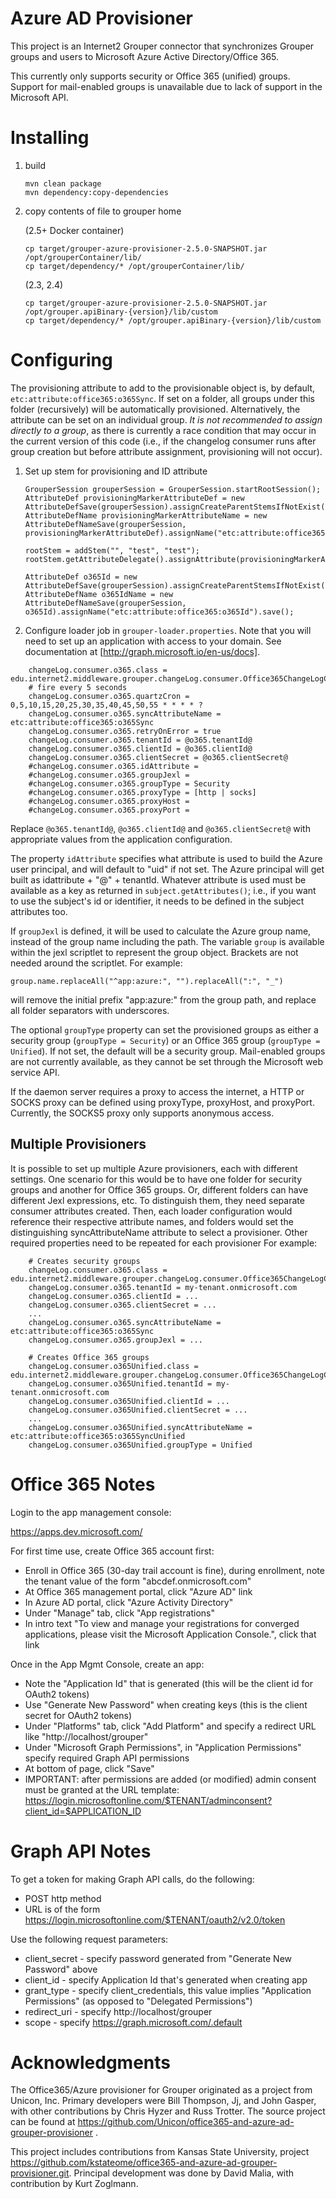 # Azure AD Provisioner

This project is an Internet2 Grouper connector that synchronizes Grouper groups and users to Microsoft Azure Active Directory/Office 365.

This currently only supports security or Office 365 (unified) groups. Support for mail-enabled groups is unavailable due
to lack of support in the Microsoft API.

# Installing

1. build

    ```
    mvn clean package
    mvn dependency:copy-dependencies
    ```

2. copy contents of file to grouper home

    (2.5+ Docker container)
    ```
    cp target/grouper-azure-provisioner-2.5.0-SNAPSHOT.jar /opt/grouperContainer/lib/
    cp target/dependency/* /opt/grouperContainer/lib/
    ```

    (2.3, 2.4)
    ```
    cp target/grouper-azure-provisioner-2.5.0-SNAPSHOT.jar /opt/grouper.apiBinary-{version}/lib/custom
    cp target/dependency/* /opt/grouper.apiBinary-{version}/lib/custom
    ```

# Configuring

The provisioning attribute to add to the provisionable object is, by default, `etc:attribute:office365:o365Sync`. If set on a folder,
all groups under this folder (recursively) will be automatically provisioned. Alternatively, the attribute can be set on
an individual group. _It is not recommended to assign directly to a group_, as there is currently a race condition that
may occur in the current version of this code (i.e., if the changelog consumer runs after group creation but before
attribute assignment, provisioning will not occur).

1. Set up stem for provisioning and ID attribute

    ```
    GrouperSession grouperSession = GrouperSession.startRootSession();
    AttributeDef provisioningMarkerAttributeDef = new AttributeDefSave(grouperSession).assignCreateParentStemsIfNotExist(true).assignName("etc:attribute:office365:o365SyncDef").assignToStem(true).assignToGroup(true).save();
    AttributeDefName provisioningMarkerAttributeName = new AttributeDefNameSave(grouperSession, provisioningMarkerAttributeDef).assignName("etc:attribute:office365:o365Sync").save();

    rootStem = addStem("", "test", "test");
    rootStem.getAttributeDelegate().assignAttribute(provisioningMarkerAttributeName);

    AttributeDef o365Id = new AttributeDefSave(grouperSession).assignCreateParentStemsIfNotExist(true).assignName("etc:attribute:office365:o365IdDef").assignToGroup(true).assignValueType(AttributeDefValueType.string).save();
    AttributeDefName o365IdName = new AttributeDefNameSave(grouperSession, o365Id).assignName("etc:attribute:office365:o365Id").save();
    ```

2. Configure loader job in `grouper-loader.properties`. Note that you will need to set up an application with access to your domain.
See documentation at [http://graph.microsoft.io/en-us/docs].

```
    changeLog.consumer.o365.class = edu.internet2.middleware.grouper.changeLog.consumer.Office365ChangeLogConsumer
    # fire every 5 seconds
    changeLog.consumer.o365.quartzCron =  0,5,10,15,20,25,30,35,40,45,50,55 * * * * ?
    changeLog.consumer.o365.syncAttributeName = etc:attribute:office365:o365Sync
    changeLog.consumer.o365.retryOnError = true
    changeLog.consumer.o365.tenantId = @o365.tenantId@
    changeLog.consumer.o365.clientId = @o365.clientId@
    changeLog.consumer.o365.clientSecret = @o365.clientSecret@
    #changeLog.consumer.o365.idAttribute =
    #changeLog.consumer.o365.groupJexl =
    #changeLog.consumer.o365.groupType = Security
    #changeLog.consumer.o365.proxyType = [http | socks]
    #changeLog.consumer.o365.proxyHost =
    #changeLog.consumer.o365.proxyPort =
```

Replace `@o365.tenantId@`, `@o365.clientId@` and `@o365.clientSecret@` with appropriate values from the application configuration.

The property `idAttribute` specifies what attribute is used to build the Azure user principal, and will default to "uid" if not set.
The Azure principal will get built as idattribute + "@" + tenantId. Whatever attribute is used must be available as a key as
returned in `subject.getAttributes()`; i.e., if you want to use the subject's id or identifier, it needs to be defined in the
subject attributes too.

If `groupJexl` is defined, it will be used to calculate the Azure group name, instead of the group name including
the path. The variable `group` is available within the jexl scriptlet to represent the group object. Brackets are
not needed around the scriptlet. For example:

`group.name.replaceAll("^app:azure:", "").replaceAll(":", "_")`

will remove the initial prefix "app:azure:" from the group path, and replace all folder separators with underscores.

The optional `groupType` property can set the provisioned groups as either a security group (`groupType = Security`)
or an Office 365 group (`groupType = Unified`). If not set, the default will be a security group. Mail-enabled groups
are not currently available, as they cannot be set through the Microsoft web service API.

If the daemon server requires a proxy to access the internet, a HTTP or SOCKS proxy can be defined using proxyType,
proxyHost, and proxyPort. Currently, the SOCKS5 proxy only supports anonymous access.

## Multiple Provisioners

It is possible to set up multiple Azure provisioners, each with different settings. One scenario for this would be to
have one folder for security groups and another for Office 365 groups. Or, different folders can have different
Jexl expressions, etc. To distinguish them, they need separate consumer attributes created. Then, each loader
configuration would reference their respective attribute names, and folders would set the distinguishing
syncAttributeName attribute to select a provisioner. Other required properties need to be repeated for each provisioner
For example:

```
    # Creates security groups
    changeLog.consumer.o365.class = edu.internet2.middleware.grouper.changeLog.consumer.Office365ChangeLogConsumer
    changeLog.consumer.o365.tenantId = my-tenant.onmicrosoft.com
    changeLog.consumer.o365.clientId = ...
    changeLog.consumer.o365.clientSecret = ...
    ...
    changeLog.consumer.o365.syncAttributeName = etc:attribute:office365:o365Sync
    changeLog.consumer.o365.groupJexl = ...

    # Creates Office 365 groups
    changeLog.consumer.o365Unified.class = edu.internet2.middleware.grouper.changeLog.consumer.Office365ChangeLogConsumer
    changeLog.consumer.o365Unified.tenantId = my-tenant.onmicrosoft.com
    changeLog.consumer.o365Unified.clientId = ...
    changeLog.consumer.o365Unified.clientSecret = ...
    ...
    changeLog.consumer.o365Unified.syncAttributeName = etc:attribute:office365:o365SyncUnified
    changeLog.consumer.o365Unified.groupType = Unified
```

# Office 365 Notes

Login to the app management console:

https://apps.dev.microsoft.com/

For first time use, create Office 365 account first:

* Enroll in Office 365 (30-day trail account is fine), during enrollment, note the tenant value of the form "abcdef.onmicrosoft.com"
* At Office 365 management portal, click "Azure AD" link
* In Azure AD portal, click "Azure Activity Directory"
* Under "Manage" tab, click "App registrations"
* In intro text "To view and manage your registrations for converged applications, please visit the Microsoft Application Console.", click that link

Once in the App Mgmt Console, create an app:
* Note the "Application Id" that is generated (this will be the client id for OAuth2 tokens)
* Use "Generate New Password" when creating keys (this is the client secret for OAuth2 tokens)
* Under "Platforms" tab, click "Add Platform" and specify a redirect URL like "http://localhost/grouper"
* Under "Microsoft Graph Permissions", in "Application Permissions" specify required Graph API permissions
* At bottom of page, click "Save"
* IMPORTANT: after permissions are added (or modified) admin consent must be granted at the URL template: 
https://login.microsoftonline.com/$TENANT/adminconsent?client_id=$APPLICATION_ID

# Graph API Notes

To get a token for making Graph API calls, do the following:

* POST http method
* URL is of the form https://login.microsoftonline.com/$TENANT/oauth2/v2.0/token
 
Use the following request parameters:   
* client_secret - specify password generated from "Generate New Password" above
* client_id - specify Application Id that's generated when creating app
* grant_type - specify client_credentials, this value implies "Application Permissions" (as opposed to "Delegated Permissions")
* redirect_uri - specify http://localhost/grouper
* scope - specify https://graph.microsoft.com/.default

# Acknowledgments

The Office365/Azure provisioner for Grouper originated as a project from Unicon, Inc. Primary developers were Bill
Thompson, Jj, and John Gasper, with other contributions by Chris Hyzer and Russ Trotter. The source project can be
found at https://github.com/Unicon/office365-and-azure-ad-grouper-provisioner .

This project includes contributions from Kansas State University, project https://github.com/kstateome/office365-and-azure-ad-grouper-provisioner.git.
Principal development was done by David Malia, with contribution by Kurt Zoglmann.
